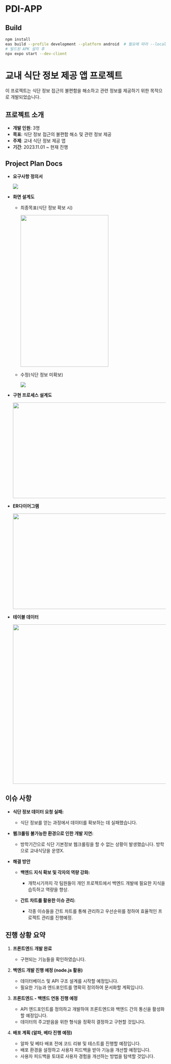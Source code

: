 # PDI-APP

## Build
```bash
npm install
eas build --profile development --platform android  # 필요에 따라 --local 옵션 추가 가능
# 빌드된 APK 설치 후
npx expo start --dev-client
```

# 교내 식단 정보 제공 앱 프로젝트

이 프로젝트는 식단 정보 접근의 불편함을 해소하고 관련 정보를 제공하기 위한 목적으로 개발되었습니다.

## 프로젝트 소개

- **개발 인원**: 3명
- **목표**: 식단 정보 접근의 불편함 해소 및 관련 정보 제공
- **주제**: 교내 식단 정보 제공 앱
- **기간**: 2023.11.01 ~ 현재 진행

## Project Plan Docs
- **요구사항 정의서**
  
  <img src="docs/request.PNG"/>

- **화면 설계도**
  - 최종목표(식단 정보 확보 시)              
    
    <img src="docs/UI.PNG" width='276' height='476'>

  - 수정(식단 정보 미확보)
    
    <img src="docs/nodataUI.PNG" >

  

- **구현 프로세스 설계도**
  
  <img src="docs/process.PNG" width="500" height="300"/>

- **ER다이어그램**
  
  <img src="docs/ER.png" width="500" height="300"/>

- **테이블 데이터**
  
  <img src="docs/datatable.PNG" width="500" height="500"/>

## 이슈 사항

- **식단 정보 데이터 요청 실패:**
  - 식단 정보를 얻는 과정에서 데이터를 확보하는 데 실패했습니다.
  
- **웹크롤링 불가능한 환경으로 인한 개발 지연:**
  - 방학기간으로 식단 기본정보 웹크롤링을 할 수 없는 상황이 발생했습니다. 방학으로 교내식당을 운영X.

- **해결 방안**

  - **백엔드 지식 확보 및 각자의 역량 강화:**
    - 개학시기까지 각 팀원들이 개인 프로젝트에서 백엔드 개발에 필요한 지식을 습득하고 역량을 향상.

  - **간트 차트를 활용한 이슈 관리:**
    - 각종 이슈들을 간트 차트를 통해 관리하고 우선순위를 정하여 효율적인 프로젝트 관리를 진행예정.


## 진행 상황 요약

1. **프론트엔드 개발 완료**
   - 구현되는 기능들을 확인하였습니다.

2. **백엔드 개발 진행 예정 (node.js 활용)**
   - 데이터베이스 및 API 구조 설계를 시작할 예정입니다.
   - 필요한 기능과 엔드포인트를 명확히 정의하여 문서화할 계획입니다.

3. **프론트엔드 - 백엔드 연동 진행 예정**
   - API 엔드포인트를 정의하고 개발하여 프론트엔드와 백엔드 간의 통신을 활성화할 예정입니다.
   - 데이터의 주고받음을 위한 형식을 정확히 결정하고 구현할 것입니다.

4. **배포 계획 (알파, 베타 진행 예정)**
   - 알파 및 베타 배포 전에 코드 리뷰 및 테스트를 진행할 예정입니다.
   - 배포 환경을 설정하고 사용자 피드백을 받아 기능을 개선할 예정입니다.
   - 사용자 피드백을 토대로 사용자 경험을 개선하는 방법을 탐색할 것입니다.
